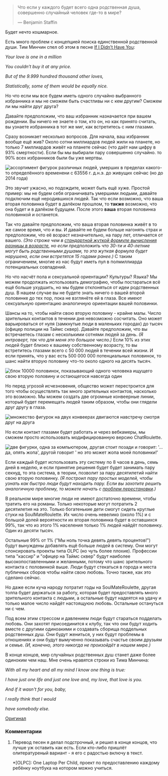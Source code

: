 > Что если у каждого будет всего одна родственная душа, совершенно случайный человек где-то в мире?
>
> — Benjamin Staffin

Будет нечто кошмарное.

Есть много проблем с концепцией поиска единственной родственной души. Тим Минчин спел об этом в песне [If I Didn’t Have You][1]:

_Your love is one in a million_

_You couldn’t buy it at any price._

_But of the 9.999 hundred thousand other loves,_

_Statistically, some of them would be equally nice._

Но что если мы все будем иметь одного случайно выбранного избранника и мы не сможем быть счастливы ни с кем другим? Сможем ли мы найти друг друга?

Давайте предположим, что ваш избранник назначается при вашем рождении. Вы ничего не знаете о том, кто он, но как принято считать, вы узнаете избранника в тот же миг, как встретитесь с ним глазами.

Сразу возникает несколько вопросов. Для начала, ваш избранник вообще ещё жив? Около сотни миллиардов людей жили на планете, но только 7 миллиардов живёт на планете сейчас (что даёт нам цифру в 93% смертности). Если бы мы выбирали пару совершенно случайно. то 90% всех избранников были бы уже мертвы.

![ассортимент фигурок различных людей, умерших в пределах какого-то определённого временени с 63556 г. д.н.э. до живущих сейчас (но до 2014 года)][2]

Это звучит ужасно, но подождите, может быть ещё хуже. Простой пример: мы не будем себя ограничивать умершими людьми, давайте подключим ещё неродившихся людей. Так что если возможно, что ваша вторая половинка будет в далёком прошлом, то **также** возможно, что она будет и в далёком будущем. После этого **ваша** вторая половинка половинкой и останется.

Так что давайте предположим, что ваша вторая половинка живёт в то же самое время, что и вы. И давайте не будем больше нагонять страх и предположим, что её возраст незначительно, на пару лет, отличается от вашего. _(Это строже чем в [стандартной жуткой формуле вычисления разницы в возрасте][3], но если предположить что 30-ти и 40-летние могут быть родственными душами, то эта жуткая формула будет нарушена, если они встретятся 15 годами ранее.)_ С таким ограничением, многие из нас будут иметь пул в полмиллиарда потенциальных совпадений.

Но что насчёт пола и сексуальной ориентации? Культуры? Языка? Мы можем продолжать использовать демографию, чтобы постараться всё ещё больше ухудшить, но мы будем отклоняться от идеи родственных душ. В нашем случае вы не будете знать ничего о вашей второй половинке до тех пор, пока не взглянёте ей в глаза. Все имеют сексуальную ориентацию аналогичную ориентации вашей половинки.

Шансы на то, чтобы найти свою вторую половину - крайне малы. Число зрительных контактов в течении дня невозможно сосчитать. Оно может варьироваться от нуля (замкнутые люди в маленьких городах) до тысяч (офицер полиции на Таймс сквер). Давайте предположим, что вы встречаетесь глазам с несколькими сотнями людей за день. _(Я интроверт, так что для меня это большое число.)_ Если 10% из этих людей будет близко к вашему собственному возрасту, то вы встретитесь глазами всего с 50 000 людей в течении всей жизни. И если принять, что у вас есть 500 000 000 потенциальных половинок, то шанс найти вторую половину что-то около одного на десять тысяч.


![блок 10000 половинок, показывающий одного человека ищущего свою вторую половину и остающегося навсегда один][4]

Но перед угрозой исчезновения, общество может перестроится для того чтобы осуществлять так много зрительных контактов, насколько это возможно. Мы можем создать две огромные конвеерные линии, который будет перемещать людей таким образом, чтобы они глядели друг другу в глаза.


![множество фигурок на двух конвеерах двигаются навстречу смотря друг на друга][5]

Но если контакт глазами будет работать и через вебкамеры, мы сможем просто использовать модифицированную версию ChatRoulette.

![две фигурки, одна за компьютером, другая стоит позади и говорит: '... да, опять жопа', другой говорит ' но это может жопа моей половинки!'][6]

Если каждый будет использовать эту систему по 8 часов в день, семь дней в неделю, и если принятие решения будет  будет занимать пару секнуд, то эта система, в теории, позволит за пару десятилетий найти свою вторую половинку. _(Я построил пару простых моделей, чтобы узнать как быстро люди будут находить пару. Если вы захотите решить аналогичную проблему, то можете начать с [проблем перестановки][7].)_

В реальном мире многие люди не имеют достаточно времени, чтобы тратить его на романы. Только некоторые могут потратить 2 десятилетия на это. Только богатенькие дети смогут сидеть круглые стуки на SoulMateRoulette. Их число очень невелико (около 1%) и с большой долей вероятности  их вторая половинка будет в оставшихся 99%, так что из этого 1% населения только 1% людей найдёт половинку. Один из десяти тысяч.

Остальные 99% от 1% ("Мы ноль точка девять девять процентов!") будут вынуждены добавлять ещё больше людей в систему. Они могут спонсировать проекты типа OLPC (но чуть более плохие). Профессии типа "кассир" и "офицер на Таймс сквер" будут наиболее высокопоставленными и желанными, потому что шанс зрительного контакта с половинкой выше. Люди будут стекаться в города и места публичных сборов чтобы найти свою любовь. Точно также, как это сделано сейчас.

Но даже если куча народу потратит годы на SoulMateRoulette, другая толпа будет  держаться за работу, которая будет предоставлять много зрительного контакта с людьми, а остальные будут надеятся на удачу и только малое число найдёт настоящуюю любовь. Остальные остануться ни с чем.

Под всем этим стрессом и давлением люди будут стараться подделать любовь. Они захотят присоединится к клубу, так что они будут ходить вместе с другими одиноакими и создавать сборища поддельных  родственных душ. Они будут жениться, у них будут проблемы в отношениях и они будут вымученно показывать счастье своим друзьям и семье. _(И, конечно, этого никогда не произойдёт в нашем мире.)_

В конце концов, мир случайных родственных душ станет даже более одиноким чем наш. Мне очень нравятся строки из Тима Минчина:

_With all my heart and all my mind I know one thing is true:_

_I have just one life and just one love and, my love, that love is you._

_And if it wasn't for you, baby,_

_I really think that I would_

_have somebody else._

[Оригинал](http://what-if.xkcd.com/9/)

### Комментарии

1. Перевод песен я делал подстрочный, и решил в конце концов, что лучше уж оставить как есть. Если кто-либо пришлёт олитературеный вариант - я его с радостью включу в текст.

   [1]: http://www.youtube.com/watch?v=Gaid72fqzNE

   [2]: /uploads/soul-mates/soulmates_died.png

   [3]: http://xkcd.com/314/

   [4]: /uploads/soul-mates/soulmates_10000.png

   [5]: /uploads/soul-mates/soulmates_conveyor.png

   [6]: /uploads/soul-mates/soulmates_laptop.png

   [7]: http://en.wikipedia.org/wiki/Derangement

   *[OLPC]: One Laptop Per Child, проект по предоставлению каждому ребёнку ноутбука на котором можно учиться.